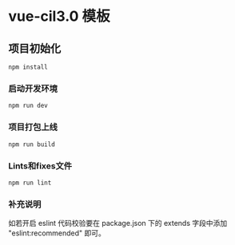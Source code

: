# vue-cil3.0 模板

## 项目初始化
```
npm install
```

### 启动开发环境
```
npm run dev
```

### 项目打包上线
```
npm run build
```

### Lints和fixes文件
```
npm run lint
```
### 补充说明
如若开启 eslint 代码校验要在 package.json 下的 extends 字段中添加 "eslint:recommended" 即可。

